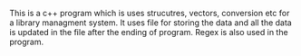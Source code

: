 This is a c++ program which is uses strucutres, vectors, conversion etc for a library managment system. It uses file for storing the data and all the data is updated in the file after the ending of program. Regex is also used in the program. 
